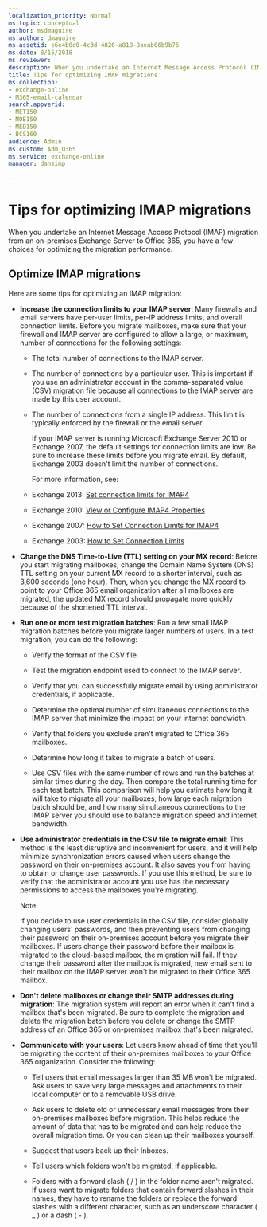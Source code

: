 ```yaml
---
localization_priority: Normal
ms.topic: conceptual
author: msdmaguire
ms.author: dmaguire
ms.assetid: e6e4b0d0-4c3d-4826-a818-8aeab06b9b76
ms.date: 8/15/2018
ms.reviewer: 
description: When you undertake an Internet Message Access Protocol (IMAP) migration from an on-premises Exchange Server to Office 365, you have a few choices for optimizing the migration performance.
title: Tips for optimizing IMAP migrations
ms.collection: 
- exchange-online
- M365-email-calendar
search.appverid:
- MET150
- MOE150
- MED150
- BCS160
audience: Admin
ms.custom: Adm_O365
ms.service: exchange-online
manager: dansimp

---
```


# Tips for optimizing IMAP migrations

When you undertake an Internet Message Access Protocol (IMAP) migration from an on-premises Exchange Server to Office 365, you have a few choices for optimizing the migration performance.

## Optimize IMAP migrations

Here are some tips for optimizing an IMAP migration:

- **Increase the connection limits to your IMAP server**: Many firewalls and email servers have per-user limits, per-IP address limits, and overall connection limits. Before you migrate mailboxes, make sure that your firewall and IMAP server are configured to allow a large, or maximum, number of connections for the following settings:

  - The total number of connections to the IMAP server.

  - The number of connections by a particular user. This is important if you use an administrator account in the comma-separated value (CSV) migration file because all connections to the IMAP server are made by this user account.

  - The number of connections from a single IP address. This limit is typically enforced by the firewall or the email server.

    If your IMAP server is running Microsoft Exchange Server 2010 or Exchange 2007, the default settings for connection limits are low. Be sure to increase these limits before you migrate email. By default, Exchange 2003 doesn't limit the number of connections.

    For more information, see:

  - Exchange 2013: [Set connection limits for IMAP4](https://go.microsoft.com/fwlink/p/?LinkId=623631)

  - Exchange 2010: [View or Configure IMAP4 Properties](https://go.microsoft.com/fwlink/p/?LinkId=183037)

  - Exchange 2007: [How to Set Connection Limits for IMAP4](https://go.microsoft.com/fwlink/p/?LinkId=183038)

  - Exchange 2003: [How to Set Connection Limits](https://go.microsoft.com/fwlink/p/?LinkId=183039)

- **Change the DNS Time-to-Live (TTL) setting on your MX record**: Before you start migrating mailboxes, change the Domain Name System (DNS) TTL setting on your current MX record to a shorter interval, such as 3,600 seconds (one hour). Then, when you change the MX record to point to your Office 365 email organization after all mailboxes are migrated, the updated MX record should propagate more quickly because of the shortened TTL interval.

- **Run one or more test migration batches**: Run a few small IMAP migration batches before you migrate larger numbers of users. In a test migration, you can do the following:

  - Verify the format of the CSV file.

  - Test the migration endpoint used to connect to the IMAP server.

  - Verify that you can successfully migrate email by using administrator credentials, if applicable.

  - Determine the optimal number of simultaneous connections to the IMAP server that minimize the impact on your internet bandwidth.

  - Verify that folders you exclude aren't migrated to Office 365 mailboxes.

  - Determine how long it takes to migrate a batch of users.

  - Use CSV files with the same number of rows and run the batches at similar times during the day. Then compare the total running time for each test batch. This comparison will help you estimate how long it will take to migrate all your mailboxes, how large each migration batch should be, and how many simultaneous connections to the IMAP server you should use to balance migration speed and internet bandwidth.

- **Use administrator credentials in the CSV file to migrate email**: This method is the least disruptive and inconvenient for users, and it will help minimize synchronization errors caused when users change the password on their on-premises account. It also saves you from having to obtain or change user passwords. If you use this method, be sure to verify that the administrator account you use has the necessary permissions to access the mailboxes you're migrating.

    > [!NOTE]
    > If you decide to use user credentials in the CSV file, consider globally changing users' passwords, and then preventing users from changing their password on their on-premises account before you migrate their mailboxes. If users change their password before their mailbox is migrated to the cloud-based mailbox, the migration will fail. If they change their password after the mailbox is migrated, new email sent to their mailbox on the IMAP server won't be migrated to their Office 365 mailbox.

- **Don't delete mailboxes or change their SMTP addresses during migration**: The migration system will report an error when it can't find a mailbox that's been migrated. Be sure to complete the migration and delete the migration batch before you delete or change the SMTP address of an Office 365 or on-premises mailbox that's been migrated.

- **Communicate with your users**: Let users know ahead of time that you'll be migrating the content of their on-premises mailboxes to your Office 365 organization. Consider the following:

  - Tell users that email messages larger than 35 MB won't be migrated. Ask users to save very large messages and attachments to their local computer or to a removable USB drive.

  - Ask users to delete old or unnecessary email messages from their on-premises mailboxes before migration. This helps reduce the amount of data that has to be migrated and can help reduce the overall migration time. Or you can clean up their mailboxes yourself.

  - Suggest that users back up their Inboxes.

  - Tell users which folders won't be migrated, if applicable.

  - Folders with a forward slash ( / ) in the folder name aren't migrated. If users want to migrate folders that contain forward slashes in their names, they have to rename the folders or replace the forward slashes with a different character, such as an underscore character ( _ ) or a dash ( - ).



